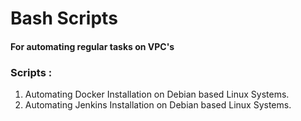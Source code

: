 # Bash Scripts

#### For automating regular tasks on VPC's

### Scripts :

1. Automating Docker Installation on Debian based Linux Systems.
2. Automating Jenkins Installation on Debian based Linux Systems.
   
